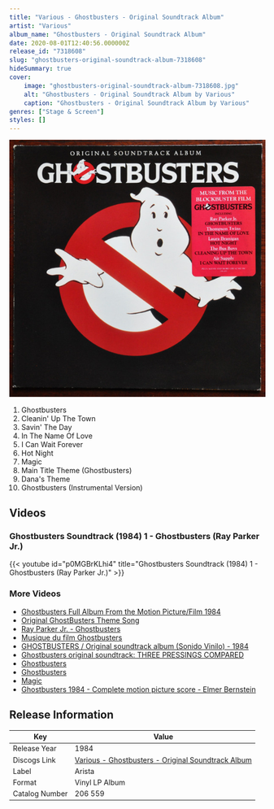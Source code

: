 ```yaml
---
title: "Various - Ghostbusters - Original Soundtrack Album"
artist: "Various"
album_name: "Ghostbusters - Original Soundtrack Album"
date: 2020-08-01T12:40:56.000000Z
release_id: "7318608"
slug: "ghostbusters-original-soundtrack-album-7318608"
hideSummary: true
cover:
    image: "ghostbusters-original-soundtrack-album-7318608.jpg"
    alt: "Ghostbusters - Original Soundtrack Album by Various"
    caption: "Ghostbusters - Original Soundtrack Album by Various"
genres: ["Stage & Screen"]
styles: []
---
```


![Ghostbusters - Original Soundtrack Album by Various](ghostbusters-original-soundtrack-album-7318608.jpg)

<!-- section break -->

1. Ghostbusters
2. Cleanin' Up The Town
3. Savin' The Day
4. In The Name Of Love
5. I Can Wait Forever
6. Hot Night
7. Magic
8. Main Title Theme (Ghostbusters)
9. Dana's Theme
10. Ghostbusters (Instrumental Version)

<!-- section break -->




## Videos
### Ghostbusters Soundtrack (1984) 1 - Ghostbusters (Ray Parker Jr.)
{{< youtube id="p0MGBrKLhi4" title="Ghostbusters Soundtrack (1984) 1 - Ghostbusters (Ray Parker Jr.)" >}}<br>

### More Videos

- [Ghostbusters Full Album From the Motion Picture/Film 1984](https://www.youtube.com/watch?v=TymQWWtIU1c)
- [Original GhostBusters Theme Song](https://www.youtube.com/watch?v=m9We2XsVZfc)
- [Ray Parker Jr. - Ghostbusters](https://www.youtube.com/watch?v=Fe93CLbHjxQ)
- [Musique du film Ghostbusters](https://www.youtube.com/watch?v=DjWYs10OyFE)
- [GHOSTBUSTERS / Original soundtrack album (Sonido Vinilo) - 1984](https://www.youtube.com/watch?v=BnroRUrhcK8)
- [Ghostbusters original soundtrack: THREE PRESSINGS COMPARED](https://www.youtube.com/watch?v=ZrjnjC6x_KY)
- [Ghostbusters](https://www.youtube.com/watch?v=TaV1r341wYk)
- [Ghostbusters](https://www.youtube.com/watch?v=Uvck7ItXwdc)
- [Magic](https://www.youtube.com/watch?v=hK2EUIYiWXU)
- [Ghostbusters 1984 - Complete motion picture score - Elmer Bernstein](https://www.youtube.com/watch?v=4o6KaJ36660)


## Release Information
|  Key           | Value                                                |
| ---------------| ---------------------------------------------------- |
| Release Year   | 1984                                   |
| Discogs Link   | [Various - Ghostbusters - Original Soundtrack Album](https://www.discogs.com/release/7318608-Various-Ghostbusters-Original-Soundtrack-Album) |
| Label          | Arista |
| Format         | Vinyl LP Album |
| Catalog Number | 206 559 |
